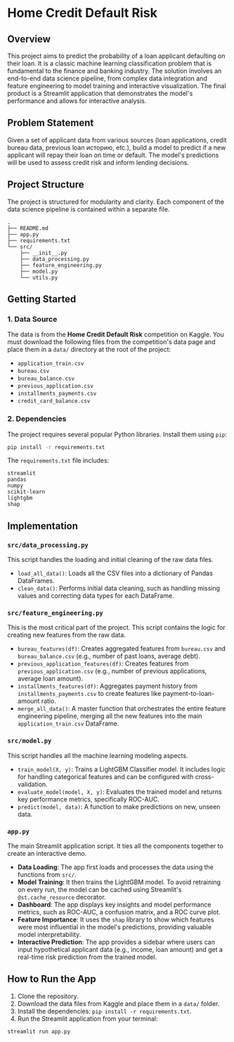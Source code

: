 # Home Credit Default Risk

## Overview

This project aims to predict the probability of a loan applicant defaulting on their loan. It is a classic machine learning classification problem that is fundamental to the finance and banking industry. The solution involves an end-to-end data science pipeline, from complex data integration and feature engineering to model training and interactive visualization. The final product is a Streamlit application that demonstrates the model's performance and allows for interactive analysis.

## Problem Statement

Given a set of applicant data from various sources (loan applications, credit bureau data, previous loan историю, etc.), build a model to predict if a new applicant will repay their loan on time or default. The model's predictions will be used to assess credit risk and inform lending decisions.

## Project Structure

The project is structured for modularity and clarity. Each component of the data science pipeline is contained within a separate file.

```
.
├── README.md
├── app.py
├── requirements.txt
└── src/
    ├── __init__.py
    ├── data_processing.py
    ├── feature_engineering.py
    ├── model.py
    └── utils.py
```

## Getting Started

### 1. Data Source

The data is from the **Home Credit Default Risk** competition on Kaggle. You must download the following files from the competition's data page and place them in a `data/` directory at the root of the project:

- `application_train.csv`
- `bureau.csv`
- `bureau_balance.csv`
- `previous_application.csv`
- `installments_payments.csv`
- `credit_card_balance.csv`

### 2. Dependencies

The project requires several popular Python libraries. Install them using `pip`:

```bash
pip install -r requirements.txt
```

The `requirements.txt` file includes:

```
streamlit
pandas
numpy
scikit-learn
lightgbm
shap
```

## Implementation

### `src/data_processing.py`
This script handles the loading and initial cleaning of the raw data files.

- `load_all_data()`: Loads all the CSV files into a dictionary of Pandas DataFrames.
- `clean_data()`: Performs initial data cleaning, such as handling missing values and correcting data types for each DataFrame.

### `src/feature_engineering.py`
This is the most critical part of the project. This script contains the logic for creating new features from the raw data.

- `bureau_features(df)`: Creates aggregated features from `bureau.csv` and `bureau_balance.csv` (e.g., number of past loans, average debt).
- `previous_application_features(df)`: Creates features from `previous_application.csv` (e.g., number of previous applications, average loan amount).
- `installments_features(df)`: Aggregates payment history from `installments_payments.csv` to create features like payment-to-loan-amount ratio.
- `merge_all_data()`: A master function that orchestrates the entire feature engineering pipeline, merging all the new features into the main `application_train.csv` DataFrame.

### `src/model.py`
This script handles all the machine learning modeling aspects.

- `train_model(X, y)`: Trains a LightGBM Classifier model. It includes logic for handling categorical features and can be configured with cross-validation.
- `evaluate_model(model, X, y)`: Evaluates the trained model and returns key performance metrics, specifically ROC-AUC.
- `predict(model, data)`: A function to make predictions on new, unseen data.

### `app.py`
The main Streamlit application script. It ties all the components together to create an interactive demo.

- **Data Loading**: The app first loads and processes the data using the functions from `src/`.
- **Model Training**: It then trains the LightGBM model. To avoid retraining on every run, the model can be cached using Streamlit's `@st.cache_resource` decorator.
- **Dashboard**: The app displays key insights and model performance metrics, such as ROC-AUC, a confusion matrix, and a ROC curve plot.
- **Feature Importance**: It uses the `shap` library to show which features were most influential in the model's predictions, providing valuable model interpretability.
- **Interactive Prediction**: The app provides a sidebar where users can input hypothetical applicant data (e.g., income, loan amount) and get a real-time risk prediction from the trained model.

## How to Run the App

1. Clone the repository.
2. Download the data files from Kaggle and place them in a `data/` folder.
3. Install the dependencies: `pip install -r requirements.txt`.
4. Run the Streamlit application from your terminal:

```bash
streamlit run app.py
```